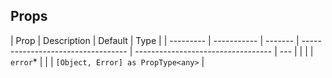 ## Props

| Prop      | Description | Default | Type                               |
| --------- | ----------- | ------- | ---------------------------------- | ---------------------------------- | --- |
| <!--      | `error`\*   |         |                                    | `[Object, Error] as PropType<any>` | --> |
| `error`\* |             |         | `[Object, Error] as PropType<any>` |
